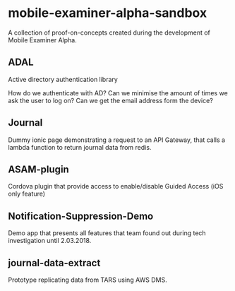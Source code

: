 # mobile-examiner-alpha-sandbox

A collection of proof-on-concepts created during the development of Mobile Examiner Alpha.

## ADAL

Active directory authentication library

How do we authenticate with AD? Can we minimise the amount of times we ask the user to log on? Can we get the email address form the device?

## Journal
Dummy ionic page demonstrating a request to an API Gateway, that calls a lambda function to return journal data from redis.

## ASAM-plugin
Cordova plugin that provide access to enable/disable Guided Access (iOS only feature)

## Notification-Suppression-Demo
Demo app that presents all features that team found out during tech investigation until 2.03.2018.

## journal-data-extract
Prototype replicating data from TARS using AWS DMS. 
